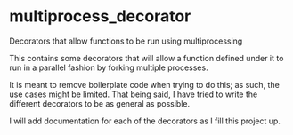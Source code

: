# multiprocess_decorator
Decorators that allow functions to be run using multiprocessing

This contains some decorators that will allow a function defined under it to run in a parallel fashion by forking multiple processes.

It is meant to remove boilerplate code when trying to do this; as such, the use cases might be limited. 
That being said, I have tried to write the different decorators to be as general as possible. 

I will add documentation for each of the decorators as I fill this project up.

